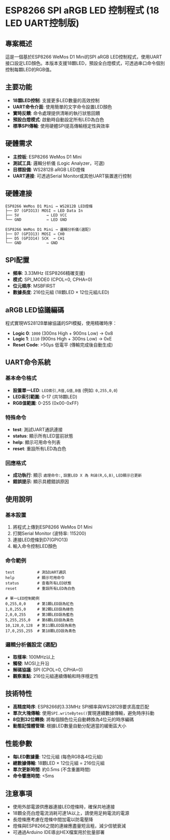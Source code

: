 # ESP8266 SPI aRGB LED 控制程式 (18 LED UART控制版)

## 專案概述
這是一個基於ESP8266 WeMos D1 Mini的SPI aRGB LED控制程式，使用UART接口設定LED顏色。本版本支援18顆LED，預設全白燈模式，可透過串口命令個別控制每顆LED的RGB值。

## 主要功能
- **18顆LED控制**: 支援更多LED數量的高效控制
- **UART命令介面**: 使用簡單的文字命令設置LED顏色
- **實時反饋**: 命令處理提供清晰的執行狀態回饋
- **預設白燈模式**: 啟動時自動設定所有LED為白色
- **標準SPI傳輸**: 使用硬體SPI提高傳輸穩定性與效率

## 硬體需求
- **主控板**: ESP8266 WeMos D1 Mini
- **測試工具**: 邏輯分析儀 (Logic Analyzer，可選)
- **目標設備**: WS2812B aRGB LED燈條
- **UART連接**: 可透過Serial Monitor或其他UART裝置進行控制

## 硬體連接
```
ESP8266 WeMos D1 Mini → WS2812B LED燈條
├── D7 (GPIO13) MOSI → LED Data In
├── 5V            → LED VCC  
└── GND           → LED GND

ESP8266 WeMos D1 Mini → 邏輯分析儀(選配)
├── D7 (GPIO13) MOSI → CH0
├── D5 (GPIO14) SCK  → CH1
└── GND           → GND
```

## SPI配置
- **頻率**: 3.33MHz (ESP8266精確支援)
- **模式**: SPI_MODE0 (CPOL=0, CPHA=0)
- **位元順序**: MSBFIRST
- **數據長度**: 216位元組 (18顆LED × 12位元組/LED)

## aRGB LED協議編碼
程式實現WS2812B單線協議的SPI模擬，使用精確時序：
- **Logic 0**: `1000` (300ns High + 900ns Low) → 0x8
- **Logic 1**: `1110` (900ns High + 300ns Low) → 0xE
- **Reset Code**: >50µs 低電平 (傳輸完成後自動生成)

## UART命令系統

### 基本命令格式
- **設置單一LED**: `LED索引,R值,G值,B值` (例如: `0,255,0,0`)
- **LED索引範圍**: 0-17 (共18顆LED)
- **RGB值範圍**: 0-255 (0x00-0xFF)

### 特殊命令
- **test**: 測試UART通訊連接
- **status**: 顯示所有LED當前狀態
- **help**: 顯示可用命令列表
- **reset**: 重設所有LED為白色

### 回應格式
- **成功執行**: 顯示 `處理命令:`, `設置LED X 為 RGB(R,G,B)`, `LED顯示已更新`
- **錯誤提示**: 顯示具體錯誤原因

## 使用說明

### 基本設置
1. 將程式上傳到ESP8266 WeMos D1 Mini
2. 打開Serial Monitor (波特率: 115200)
3. 連接LED燈條到D7(GPIO13)
4. 輸入命令控制LED顏色

### 命令範例
```
test          # 測試UART通訊
help          # 顯示可用命令
status        # 查看所有LED狀態
reset         # 重設所有LED為白色

# 單一LED控制範例
0,255,0,0     # 第1顆LED設為紅色
1,0,255,0     # 第2顆LED設為綠色
2,0,0,255     # 第3顆LED設為藍色
5,255,255,0   # 第6顆LED設為黃色
10,128,0,128  # 第11顆LED設為紫色
17,0,255,255  # 第18顆LED設為青色
```

### 邏輯分析儀設定 (選配)
- **取樣率**: 100MHz以上
- **觸發**: MOSI上升沿
- **解碼協議**: SPI (CPOL=0, CPHA=0)
- **觀察重點**: 216位元組連續傳輸和時序穩定性

## 技術特性
- **高精度時序**: ESP8266的3.33MHz SPI頻率與WS2812B要求高度匹配
- **單次大塊傳輸**: 使用`SPI.writeBytes()`實現連續數據傳輸，避免時序抖動
- **8位到32位轉換**: 將每個顏色位元自動轉換為4位元的時序編碼
- **動態記憶體管理**: 根據LED數量自動分配適當的緩衝區大小

## 性能參數
- **每LED數據量**: 12位元組 (每色RGB各4位元組)
- **總數據傳輸**: 18顆LED × 12位元組 = 216位元組
- **單次更新時間**: 約0.5ms (不含重置時間)
- **命令響應時間**: <5ms

## 注意事項
- 使用外部電源供應器連接LED燈條時，確保共地連接
- 18顆全亮白燈電流消耗可達1A以上，請使用足夠電流的電源
- 長燈條應考慮在燈條中間加電以防電壓降
- 燈條與ESP8266之間的連線應盡量短且粗，減少信號衰減
- 可通過Arduino IDE導出HEX檔案用於批量部署
